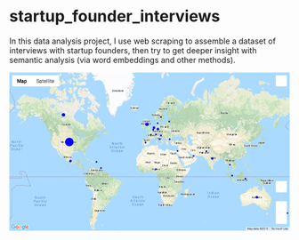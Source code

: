# startup_founder_interviews

In this data analysis project, I use web scraping to assemble a dataset of interviews with startup founders, 
then try to get deeper insight with semantic analysis (via word embeddings and other methods).

![countries](map.png?raw=true "Map of startup home countries")
